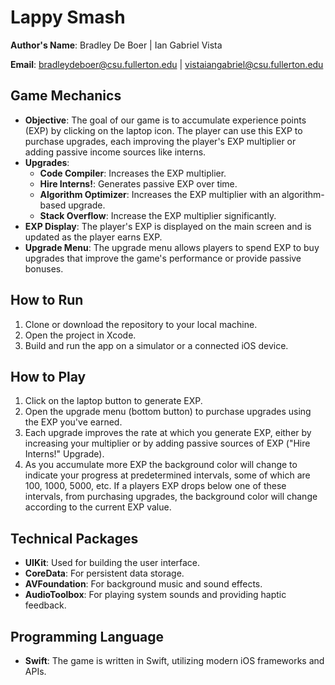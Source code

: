 # Lappy Smash
**Author's Name**: Bradley De Boer  | Ian Gabriel Vista

**Email**: bradleydeboer@csu.fullerton.edu | vistaiangabriel@csu.fullerton.edu

## Game Mechanics

- **Objective**: The goal of our game is to accumulate experience points (EXP) by clicking on the laptop icon. The player can use this EXP to purchase upgrades, each improving the player's EXP multiplier or adding passive income sources like interns.
- **Upgrades**:
  - **Code Compiler**: Increases the EXP multiplier.
  - **Hire Interns!**: Generates passive EXP over time.
  - **Algorithm Optimizer**: Increases the EXP multiplier with an algorithm-based upgrade.
  - **Stack Overflow**: Increase the EXP multiplier significantly.
- **EXP Display**: The player's EXP is displayed on the main screen and is updated as the player earns EXP.
- **Upgrade Menu**: The upgrade menu allows players to spend EXP to buy upgrades that improve the game's performance or provide passive bonuses.

## How to Run

1. Clone or download the repository to your local machine.
2. Open the project in Xcode.
3. Build and run the app on a simulator or a connected iOS device.

## How to Play

1. Click on the laptop button to generate EXP.
2. Open the upgrade menu (bottom button) to purchase upgrades using the EXP you've earned.
3. Each upgrade improves the rate at which you generate EXP, either by increasing your multiplier or by adding passive sources of EXP ("Hire Interns!" Upgrade).
4. As you accumulate more EXP the background color will change to indicate your progress at predetermined intervals, some of which are  100, 1000, 5000, etc. If a players EXP drops below one of these intervals, from purchasing upgrades, the background color will change according to the current EXP value.

## Technical Packages

- **UIKit**: Used for building the user interface.
- **CoreData**: For persistent data storage.
- **AVFoundation**: For background music and sound effects.
- **AudioToolbox**: For playing system sounds and providing haptic feedback.

## Programming Language

- **Swift**: The game is written in Swift, utilizing modern iOS frameworks and APIs.
